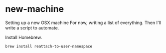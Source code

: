 # new-machine
Setting up a new OSX machine
For now, writing a list of everything. Then I'll write a script to automate.


Install Homebrew.
```
brew install reattach-to-user-namespace
```
